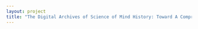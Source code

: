 ```yaml
--- 
layout: project 
title: "The Digital Archives of Science of Mind History: Toward A Comprehensive Online Library of the New Thought Movement" 
---
```



